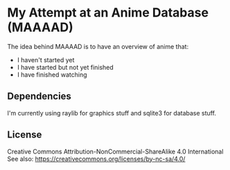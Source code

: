 # My Attempt at an Anime Database (MAAAAD)  

The idea behind MAAAAD is to have an overview of anime that:
- I haven't started yet
- I have started but not yet finished
- I have finished watching


## Dependencies
I'm currently using raylib for graphics stuff and sqlite3 for database stuff.  

## License
Creative Commons Attribution-NonCommercial-ShareAlike 4.0 International  
See also: https://creativecommons.org/licenses/by-nc-sa/4.0/
